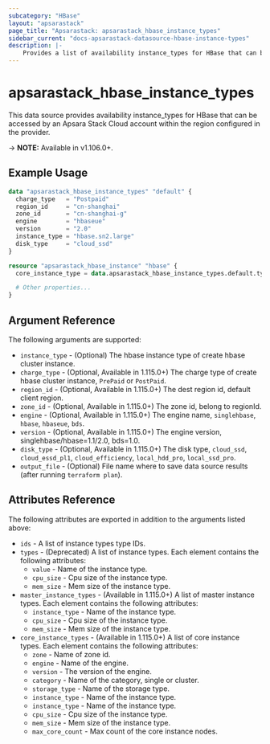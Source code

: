```yaml
---
subcategory: "HBase"
layout: "apsarastack"
page_title: "Apsarastack: apsarastack_hbase_instance_types"
sidebar_current: "docs-apsarastack-datasource-hbase-instance-types"
description: |-
    Provides a list of availability instance_types for HBase that can be used by an Apsara Stack Cloud account.
---
```


# apsarastack\_hbase\_instance\_types

This data source provides availability instance_types for HBase that can be accessed by an Apsara Stack Cloud account within the region configured in the provider.

-> **NOTE:** Available in v1.106.0+.

## Example Usage

```terraform
data "apsarastack_hbase_instance_types" "default" {
  charge_type   = "Postpaid"
  region_id     = "cn-shanghai"
  zone_id       = "cn-shanghai-g"
  engine        = "hbaseue"
  version       = "2.0"
  instance_type = "hbase.sn2.large"
  disk_type     = "cloud_ssd"
}

resource "apsarastack_hbase_instance" "hbase" {
  core_instance_type = data.apsarastack_hbase_instance_types.default.types[0].id

  # Other properties...
}
```

## Argument Reference

The following arguments are supported:

* `instance_type` - (Optional) The hbase instance type of create hbase cluster instance.
* `charge_type` - (Optional, Available in 1.115.0+) The charge type of create hbase cluster instance, `PrePaid` or `PostPaid`.
* `region_id` - (Optional, Available in 1.115.0+) The dest region id, default client region.
* `zone_id` - (Optional, Available in 1.115.0+) The zone id, belong to regionId.
* `engine` - (Optional, Available in 1.115.0+) The engine name, `singlehbase`, `hbase`, `hbaseue`, `bds`.
* `version` - (Optional, Available in 1.115.0+) The engine version, singlehbase/hbase=1.1/2.0, bds=1.0.
* `disk_type` - (Optional, Available in 1.115.0+) The disk type, `cloud_ssd`, `cloud_essd_pl1`, `cloud_efficiency`, `local_hdd_pro`, `local_ssd_pro`.
* `output_file` - (Optional) File name where to save data source results (after running `terraform plan`).

## Attributes Reference

The following attributes are exported in addition to the arguments listed above:

* `ids` - A list of instance types type IDs. 
* `types` - (Deprecated) A list of instance types. Each element contains the following attributes:
  * `value` - Name of the instance type.
  * `cpu_size` - Cpu size of the instance type.
  * `mem_size` - Mem size of the instance type.
* `master_instance_types` - (Available in 1.115.0+) A list of master instance types. Each element contains the following attributes:
    * `instance_type` - Name of the instance type.
    * `cpu_size` - Cpu size of the instance type.
    * `mem_size` - Mem size of the instance type.
* `core_instance_types` - (Available in 1.115.0+) A list of core instance types. Each element contains the following attributes:
    * `zone` - Name of zone id.
    * `engine` - Name of the engine.
    * `version` - The version of the engine.
    * `category` - Name of the category, single or cluster.
    * `storage_type` - Name of the storage type.
    * `instance_type` - Name of the instance type.
    * `instance_type` - Name of the instance type.
    * `cpu_size` - Cpu size of the instance type.
    * `mem_size` - Mem size of the instance type.
    * `max_core_count` - Max count of the core instance nodes.
